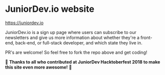 # JuniorDev.io website

https://juniordev.io

JuniorDev.io is a sign up page where users can subscribe to our newsletters and give us more information about whether they're a front-end, back-end, or full-stack developer, and which state they live in.

PR's are welcome! So feel free to fork the repo above and get coding!

:tada:  **Thanks to all who contributed at JuniorDev Hacktoberfest 2018 to make this site even more awesome!**  :tada:

